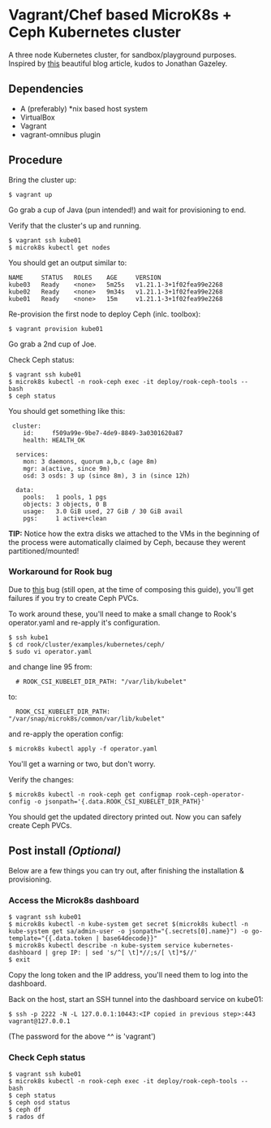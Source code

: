# Vagrant/Chef based MicroK8s + Ceph Kubernetes cluster #

A three node Kubernetes cluster, for sandbox/playground purposes. Inspired by [this](https://jonathangazeley.com/2020/09/10/building-a-hyperconverged-kubernetes-cluster-with-microk8s-and-ceph/) beautiful blog article, kudos to Jonathan Gazeley.

## Dependencies
- A (preferably) *nix based host system
- VirtualBox
- Vagrant
- vagrant-omnibus plugin

## Procedure

Bring the cluster up:

```shell
$ vagrant up
```

Go grab a cup of Java (pun intended!) and wait for provisioning to end.

Verify that the cluster's up and running.

```shell
$ vagrant ssh kube01
$ microk8s kubectl get nodes
```

You should get an output similar to:
```shell
NAME     STATUS   ROLES    AGE     VERSION
kube03   Ready    <none>   5m25s   v1.21.1-3+1f02fea99e2268
kube02   Ready    <none>   9m34s   v1.21.1-3+1f02fea99e2268
kube01   Ready    <none>   15m     v1.21.1-3+1f02fea99e2268 
```

Re-provision the first node to deploy Ceph (inlc. toolbox):

```shell
$ vagrant provision kube01
```

Go grab a 2nd cup of Joe.

Check Ceph status:

```shell
$ vagrant ssh kube01
$ microk8s kubectl -n rook-ceph exec -it deploy/rook-ceph-tools -- bash
$ ceph status
```

You should get something like this:

```shell
 cluster:
    id:     f509a99e-9be7-4de9-8849-3a0301620a87
    health: HEALTH_OK
 
  services:
    mon: 3 daemons, quorum a,b,c (age 8m)
    mgr: a(active, since 9m)
    osd: 3 osds: 3 up (since 8m), 3 in (since 12h)
 
  data:
    pools:   1 pools, 1 pgs
    objects: 3 objects, 0 B
    usage:   3.0 GiB used, 27 GiB / 30 GiB avail
    pgs:     1 active+clean
```

**TIP:** Notice how the extra disks we attached to the VMs in the beginning of the process were automatically claimed by Ceph, because they werent partitioned/mounted! 

### Workaround for Rook bug
Due to [this](https://github.com/rook/rook/issues/7817) bug (still open, at the time of composing this guide), you'll get failures if you try to create Ceph PVCs.

To work around these, you'll need to make a small change to Rook's operator.yaml and re-apply it's configuration.

```shell
$ ssh kube1
$ cd rook/cluster/examples/kubernetes/ceph/
$ sudo vi operator.yaml
```
and change line 95 from:
```shell
  # ROOK_CSI_KUBELET_DIR_PATH: "/var/lib/kubelet"
```
to:
```shell
  ROOK_CSI_KUBELET_DIR_PATH: "/var/snap/microk8s/common/var/lib/kubelet"
```
and re-apply the operation config:
```shell
$ microk8s kubectl apply -f operator.yaml
```
You'll get a warning or two, but don't worry.

Verify the changes:
```shell
$ microk8s kubectl -n rook-ceph get configmap rook-ceph-operator-config -o jsonpath='{.data.ROOK_CSI_KUBELET_DIR_PATH}'
```
You should get the updated directory printed out. Now you can safely create Ceph PVCs.

## Post install *(Optional)* 

Below are a few things you can try out, after finishing the installation & provisioning.

### Access the Microk8s dashboard

```shell
$ vagrant ssh kube01
$ microk8s kubectl -n kube-system get secret $(microk8s kubectl -n kube-system get sa/admin-user -o jsonpath="{.secrets[0].name}") -o go-template="{{.data.token | base64decode}}"
$ microk8s kubectl describe -n kube-system service kubernetes-dashboard | grep IP: | sed 's/^[ \t]*//;s/[ \t]*$//'
$ exit
```
Copy the long token and the IP address,  you'll need them to log into the dashboard.

Back on the host, start an SSH tunnel into the dashboard service on kube01:
```shell
$ ssh -p 2222 -N -L 127.0.0.1:10443:<IP copied in previous step>:443 vagrant@127.0.0.1
```
(The password for the above ^^ is 'vagrant')

### Check Ceph status

```shell
$ vagrant ssh kube01
$ microk8s kubectl -n rook-ceph exec -it deploy/rook-ceph-tools -- bash
$ ceph status
$ ceph osd status
$ ceph df
$ rados df
```
